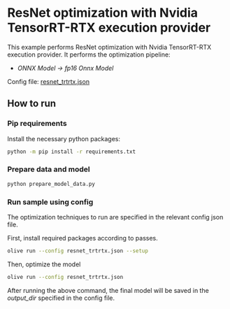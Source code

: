 # ResNet optimization with Nvidia TensorRT-RTX execution provider

This example performs ResNet optimization with Nvidia TensorRT-RTX execution provider. It performs the optimization pipeline:

- *ONNX Model -> fp16 Onnx Model*

Config file: [resnet_trtrtx.json](resnet_trtrtx.json)

## How to run

### Pip requirements

Install the necessary python packages:

```bash
python -m pip install -r requirements.txt
```

### Prepare data and model

```bash
python prepare_model_data.py
```

### Run sample using config

The optimization techniques to run are specified in the relevant config json file.

First, install required packages according to passes.

```bash
olive run --config resnet_trtrtx.json --setup
```

Then, optimize the model

```bash
olive run --config resnet_trtrtx.json
```

After running the above command, the final model will be saved in the *output_dir* specified in the config file.
